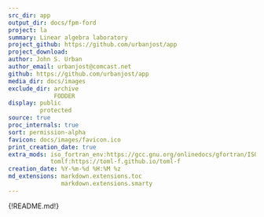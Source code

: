 ```yaml
---
src_dir: app
output_dir: docs/fpm-ford
project: la
summary: Linear algebra laboratory
project_github: https://github.com/urbanjost/app
project_download:
author: John S. Urban
author_email: urbanjost@comcast.net
github: https://github.com/urbanjost/app
media_dir: docs/images
exclude_dir: archive
             FODDER
display: public
         protected
source: true
proc_internals: true
sort: permission-alpha
favicon: docs/images/favicon.ico
print_creation_date: true
extra_mods: iso_fortran_env:https://gcc.gnu.org/onlinedocs/gfortran/ISO_005fFORTRAN_005fENV.html
            tomlf:https://toml-f.github.io/toml-f
creation_date: %Y-%m-%d %H:%M %z
md_extensions: markdown.extensions.toc
               markdown.extensions.smarty
---
```


{!README.md!}
